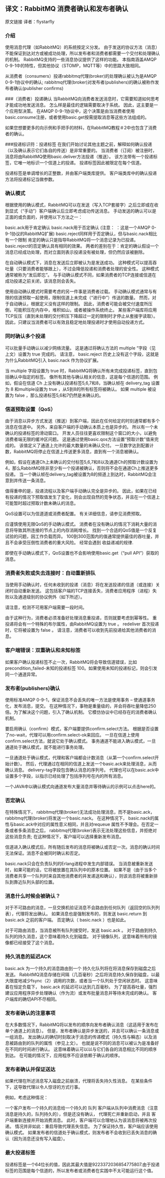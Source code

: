 ##  译文：RabbitMQ 消费者确认和发布者确认 
原文链接 译者：flystarfly

### 介绍
使用消息代理（如RabbitMQ）的系统按定义分发。 由于发送的协议方法（消息）不能保证到达对方或被成功处理，所以发布者和消费者都需要一个交付和处理确认的机制。 RabbitMQ支持的一些消息协议提供了这样的功能。 本指南涵盖AMQP 0-9-1中的特性，但其他协议（STOMP，MQTT等）中的思路大致相同。

从消费者（consumers）投递rabbitmq代理(broker)的处理确认被认为是AMQP 0-9-1协议中的确认; rabbitmq代理(broker)对发布者(publishers)的确认被称作发布者确认(publisher confirms)

###（消费者）投递确认
当RabbitMQ向消费者发送消息时，它需要知道如何思考才能成功地发送消息。 怎么样是最佳的逻辑需要取决于系统。 因此，这主要是一个应用型决策。 在AMQP 0-9-1协议中，这个决策是由当消费者使用basic.consume注册，或者使用basic.get按需提取消息等这些方法组成的。

如果您想要更多的向示例和手把手的材料，在RabbitMQ教程＃2中也包含了消费者的确认。

###投递标识符：投递标签
在我们开始讨论其他主题之前，解释如何确认投递（以及确认表示它们各自的传送）是非常重要的。 当消费者（订阅）被注册时，消息将由RabbitMQ使用basic.deliver方法投递（推送）。 该方法带有一个投递标签，它唯一地标识一个信道上的投递。 投递标签因此被限定在每个信道。

投递标签是单调增长的正整数，并由客户端类库提供。 客户端类库中的确认投递方法将投递标记当做参数。

### 确认模式
根据使用的确认模式，RabbitMQ可以在发送（写入TCP套接字）之后立即或在收到显式（“手动”）客户端确认后立即考虑成功传送消息。 手动发送的确认可以是正面的或负面的，并使用以下方法之一：

basic.ack用于肯定确认
basic.nack用于否定确认 (注意： ：这是一个AMQP 0-9-1协议的RabbitMQ扩展)
basic.reject同样用于否定确认，但与basic.nack相比有一个限制
肯定的确认只是指导RabbitMQ将一个消息记录为已投递。basic.reject的否定确认具有相同的效果。 两者的差别在于：肯定的确认假设一个消息已经成功处理，而对立面则表示投递没有被处理，但仍然应该被删除。

在自动确认模式下，消息在发送后立即被认为是发送成功。 这种模式可以提高吞吐量（只要消费者能够跟上），不过会降低投递和消费者处理的安全性。 这种模式通常被称为“发后即忘”。 与手动确认模式不同，如果消费者的TCP连接或信道在成功投递之前关闭，该消息则会丢失。

使用自动确认模式时需要考虑的另一件事是消费者过载。 手动确认模式通常与有限的信道预取一起使用，限制信道上未完成（“进行中”）传送的数量。 然而，对于自动确认，根据定义没有这样的限制。 因此，消费者可能会被交付速度所压倒，可能积压在内存中，堆积如山，或者被操作系统终止。 某些客户端库将应用TCP反压（直到未处理的交付积压下降超过一定的限制时才停止从套接字读取）。 因此，只建议当消费者可以有效且稳定地处理投递时才使用自动投递方式。

### 同时确认多个投递
可以批量手动确认以减少网络流量。
这是通过将确认方法的 multiple “字段（见上文）设置为 true 完成的。 请注意， basic.reject 历史上没有这个字段，这就是为什么RabbitMQ引入 basic.nack 作为协议扩展。

当 multiple 字段设置为 true 时，RabbitMQ将确认所有未完成投递标签，直到包括确认中指定的标签。 像所有其他与确认相关的信息，这是每个信道的范围。
例如，假设在信道 Ch 上没有确认投递标签5,6,7和8，当确认帧在 delivery_tag 设置为 8 和multiple设置为 true ，从5到8的所有标签将被确认。
如果 multiple 被设置为 false ，那么投递标签5,6和7仍然是未确认的。

### 信道预取设置（QoS）
由于消息以异步方式发送（推送）到客户端，因此在任何给定的时刻通常都有多个消息在信道中。 另外，来自客户端的手动确认本质上也是异步的。 所以有一个未确认的投递标签的滑动窗口。 开发人员往往更喜欢限制这个窗口的大小，以避免消费者端无限的缓冲区问题。 这是通过使用basic.qos方法设置“预取计数”值来完成的。 该值定义了通道上允许的最大数量的未确认交付。 一旦数字达到配置计数，RabbitMQ将停止在信道上传送更多消息，直到有一个消息被确认。

例如，假设在通道Ch上未确认的交付标签5,6,7和8以及通道Ch的预取计数设置为4，那么RabbitMQ除非至少有一个投递被确认，否则将不会在通道Ch上推送更多投递。 当一个确认帧在delivery_tag被设置为8的频道上到达时，RabbitMQ会注意到并传送一条消息。

值得重申的是，投递流程以及客户端手动确认完全是异步的。 因此，如果在已经有投递的情况下预取值发生了变化，则会出现自然的竞争状态，并且在一个信道上可能暂时超过预取计数未确认的消息。

QoS设置可以为信道道或消费者配置。
有关详细信息，请参见消费预取。

应谨慎使用无限QoS的手动确认模式。 消费者在没有确认的情况下消耗大量的消息将导致其所连接的节点上的内存消耗增长。 找到一个合适的QoS值是一个反复试验的问题，因工作负载而异。 100到300范围内的值通常提供最佳的吞吐量，并且不会承受压倒性消费者的重大风险。 经常会遇到 收益递减的规律.

即使在手动确认模式下，QoS设置也不会影响使用basic.get（“pull API”）获取的消息。

### 消费者失败或失去连接时：自动重新排队
当使用手动确认时，任何未收到的投递（消息）将在发送投递的信道（或连接）关闭时自动重新发送。 这包括客户端的TCP连接丢失，消费者应用程序（进程）失败以及通道级别的协议例外（如下所述）。

请注意，检测不可用客户端需要一段时间。

由于这种行为，消费者必须准备好处理消息重投递，否则就要考虑到幂等性。
重投递将会有一个特殊的布尔属性，由RabbitMQ设置为 true 。 redeliver 首次投递时，它将被设置为 false 。 请注意，消费者可以收到先前投递给其他消费者的消息。

### 客户端错误：双重确认和未知标签
如果客户确认投递标签不止一次，RabbitMQ将会导致信道错误，比如precondition_failed-未知的投递标签 100。如果使用未知的投递标记，则会引发同一个通道异常。

### 发布者(publishers)确认
使用标准AMQP 0-9-1，保证消息不会丢失的唯一方法是使用事务 – 使通道事务化，发布消息，提交。 在这种情况下，事物是重量级的，并会将吞吐量降低250倍。为了解决这个问题，引入了确认机制。 它模仿协议中已经存在的消费者确认机制。

要启用确认（confirm）模式，客户端要提供confirm.select方法。 根据是否设置了no-wait，代理可以用confirm.select-ok来回应。 一旦在信道上使用confirm.select方法，就说它处于确认模式。 事务通道不能进入确认模式，一旦通道处于确认模式，就不能进行事务处理。

一旦通道处于确认模式，代理和客户端都会计数消息（从第一个confirm.select开始计数）。 然后，代理通过在相同的信道上发送一个basic.ack来处理消息，从而确认消息。 delivery-tag字段包含确认消息的序列号。 代理也可以在basic.ack中设置多个字段，以指示已经处理了包括序列号在内的所有消息。

一个JAVA中以确认模式向通道发布大量消息并等待确认的示例可以点击here的。

### 否定确认
在特殊情况下， rabbitmq代理(broker)无法成功处理消息，而不是basic.ack， rabbitmq代理(broker)将发送一个basic.nack。 在这种情况下， basic.nack的属性与basic.ack中对应的属性意义相同，并且对requeue 属性不予理会。在否定一条或者多条消息之后， rabbitmq代理(broker)表示无法处理这些信息，并拒绝对这些消息负责; 在这种情况下，客户端可以选择重新发布消息。

信道进入确认模式后，所有随后发布的消息将被确认或否定一次。消息的确认时间无法保证。消息不会被同时确认和否定。

basic.nack只会在负责队列的Erlang进程中发生内部错误。
当消息被重新发送时，如果可能的话，它将被放置在其队列中的原本位置。 如果不是（由于当多个消费者共享一个队列时来自其他消费者的并发递送和确认），则该消息将被重新排队到靠近队列头部的位置。

### 消息什么时候会被确认？
对于不可路由的消息，一旦交换机验证消息不会路由到任何队列（返回空的队列列表），代理将发出确认。 如果消息也是强制发布的，则发送 basic.return 到 basic.ack 之前的客户端。 否定确认（ basic.nack ）也是如此。

对于可路由消息，当消息被所有队列接受时，发送 basic.ack 。 对于路由到持久队列的持久消息，这个意味着持久化到磁盘。 对于镜像队列，这意味着所有的镜像都已经接受了这个消息。

### 持久消息的延迟ACK
basic.ack 为一个持久的消息路由到一个
持久化队列将在将消息保存到磁盘之后发送。 RabbitMQ消息存储在间隔（几百毫秒）之后将消息持久保存到磁盘，以最大限度地减少fsync（2）调用的次数，或者当一个队列处于空闲状态时。
这意味着在恒定负载下， basic.ack 的延迟可以达到几百毫秒。 为了提高吞吐量，强烈建议应用程序异步处理确认（作为流）或发布批量消息并等待未完成的确认。 客户端库的确切API不尽相同。

### 发布者确认的注意事项
在大多数情况下，RabbitMQ将以发布的顺序向发布者确认消息（这适用于发布在单个通道上的消息）。 但是，发布者确认是异步发送的，并且可以确认一条消息或一组消息。 发出确认的确切时刻取决于消息的传递模式（持久性与瞬态）以及消息被路由到的队列的属性（参见上文）。 也就是说不同的消息可以被认为是准备好在不同的时间进行确认。 这意味着确认可以以与它们各自的消息相比不同的顺序到达。 在可能的情况下，应用程序不应该依赖于确认的顺序。

### 发布者确认并保证送达
如果代理在所述消息写入磁盘之前崩溃，代理将丢失持久性消息。 在某些条件下，这导致代理以令人惊讶的方式行事。

例如，考虑这种情况：

一个客户发布一个持久的消息给一个持久的
队列
客户端从队列中消费消息（注意消息是持久的，队列持久的），但是还没有确认，
代理死亡并重新启动，并且
客户端重新连接并开始消费消息。
此时，客户端可以合理地认为该消息将被再次投递。 情况并非如此：重启导致代理丢失信息。 为了保证持久性，客户端应该使用确认模式。 如果发布者的信道处于确认模式，则发布者不会收到已丢失消息的确认（因为消息还没有写入磁盘）。

### 最大投递标签
投递标签是一个64位长的值，因此其最大值是9223372036854775807.由于投递标签的范围是每个信道的，所以发布者或消费者在实践中不太可能运行这个值。